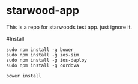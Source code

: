 # starwood-app
This is a repo for starwoods test app. just ignore it.

#Install

```
sudo npm install -g bower
sudo npm install -g ios-sim
sudo npm install -g ios-deploy
sudo npm install -g cordova

bower install
```
